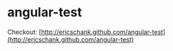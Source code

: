 angular-test
============

Checkout: [http://ericschank.github.com/angular-test](http://ericschank.github.com/angular-test)
